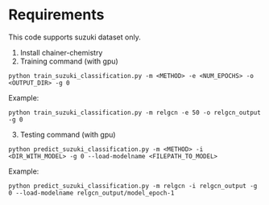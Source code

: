 # Requirements

This code supports suzuki dataset only. 
1. Install chainer-chemistry
2. Training command (with gpu)

``python train_suzuki_classification.py -m <METHOD> -e <NUM_EPOCHS> -o <OUTPUT_DIR> -g 0``

Example:

``python train_suzuki_classification.py -m relgcn -e 50 -o relgcn_output -g 0 ``

3. Testing command (with gpu)

``python predict_suzuki_classification.py -m <METHOD> -i <DIR_WITH_MODEL> -g 0 --load-modelname <FILEPATH_TO_MODEL>``

Example:

``python predict_suzuki_classification.py -m relgcn -i relgcn_output -g 0 --load-modelname relgcn_output/model_epoch-1``
    
